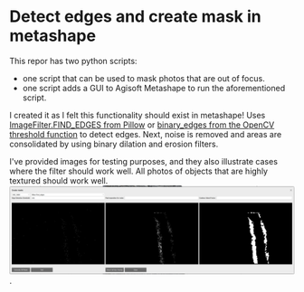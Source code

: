 # Detect edges and create mask in metashape

This repor has two python scripts:
- one script that can be used to mask photos that are out of focus.
- one script adds a GUI to Agisoft Metashape to run the aforementioned script. 

I created it as I felt this functionality should exist in metashape! Uses [ImageFilter.FIND_EDGES from Pillow](https://pillow.readthedocs.io/en/stable/reference/ImageFilter.html) or [binary_edges from the OpenCV threshold function](https://docs.opencv.org/4.x/d7/d4d/tutorial_py_thresholding.html) to detect edges. Next, noise is removed and areas are consolidated by using binary dilation and erosion filters. 

I've provided images for testing purposes, and they also illustrate cases where the filter should work well. All photos of objects that are highly textured should work well. ![example](/example.png "GUI photo").